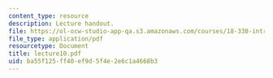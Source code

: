 ```yaml
---
content_type: resource
description: Lecture handout.
file: https://ol-ocw-studio-app-qa.s3.amazonaws.com/courses/18-330-introduction-to-numerical-analysis-spring-2004/ba55f125ff40ef9d5f4e2e6c1a4668b3_lecture10.pdf
file_type: application/pdf
resourcetype: Document
title: lecture10.pdf
uid: ba55f125-ff40-ef9d-5f4e-2e6c1a4668b3
---
```

